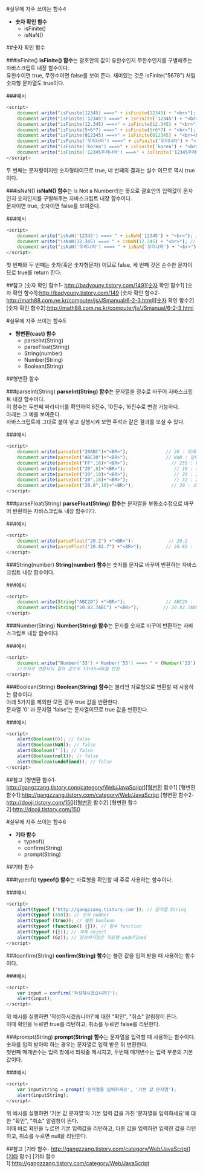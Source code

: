 #실무에 자주 쓰이는 함수4

* **숫자 확인 함수**
    - isFinite()
    - isNaN()

##숫자 확인 함수

###isFinite()
**isFinite() 함수**는 괄호안의 값이 유한수인지 무한수인지를 구별해주는 자바스크립트 내장 함수이다.<br/>
유한수이면 true, 무한수이면 false를 보여 준다. 재미있는 것은 isFinite("5678") 처럼 숫자형 문자열도 true이다.

###예시

```javascript
<script>
    document.write("isFinite(12345) ===>" + isFinite(12345) + "<br>"); // true
    document.write("isFinite('12345') ===>" + isFinite('12345') + "<br>"); // true 
    document.write("isFinite(12.345) ===>" + isFinite(12.345) + "<br>"); // true 
    document.write("isFinite(5+6*7) ===>" + isFinite(5+6*7) + "<br>"); // true 
    document.write("isFinite(012345) ===>" + isFinite(012345) + "<br><br>"); // true 
    document.write("isFinite('우리나라') ===>" + isFinite('우리나라') + "<br>"); // false
    document.write("isFinite('korea') ===>" + isFinite('korea') + "<br>"); // false
    document.write("isFinite('12345우리나라') ===>" + isFinite('12345우리나라') + "<br>"); // false
</script>
```
두 번째는 문자형이지만 숫자형태이므로 true, 네 번째의 결과는 실수 이므로 역시 true 이다.

###isNaN()
**isNaN() 함수**는 is Not a Number라는 뜻으로 괄호안의 입력값이 문자인지 숫자인지를 구별해주는 자바스크립트 내장 함수이다.<br/>
문자이면 true, 숫자이면 false를 보여준다. 

###예시

```javascript
<script>
    document.write("isNaN('12345') ===> " + isNaN('12345') + "<br>"); // false 
    document.write("isNaN(12.345) ===> " + isNaN(12.345) + "<br>"); // false 
    document.write("isNaN('우리나라') ===> " + isNaN('우리나라') + "<br>"); // true 
</script>
```
첫 번째와 두 번째는 숫자(혹은 숫자형문자) 이므로 false, 세 번째 것은 순수한 문자이므로 true를 return 한다.

##참고
[숫자 확인 함수1- http://badyouny.tistory.com/149][숫자 확인 함수1]
[숫자 확인 함수1]:http://badyouny.tistory.com/149
[숫자 확인 함수2- http://math88.com.ne.kr/computer/js/JSmanual/6-2-3.html][숫자 확인 함수2]
[숫자 확인 함수2]:http://math88.com.ne.kr/computer/js/JSmanual/6-2-3.html

#실무에 자주 쓰이는 함수5

* **형변환(cast) 함수**
    - parseInt(String)
    - parseFloat(String)
    - String(number)
    - Number(String)
    - Boolean(String)

##형변환 함수

###parseInt(String)
**parseInt(String) 함수**는 문자열을 정수로 바꾸어 자바스크립트 내장 함수이다.<br/>
이 함수는 두번째 파라미터를 확인하여 8진수, 10진수, 16진수로 변경 가능하다.<br/>
아래는 그 예를 보여준다.<br/>
자바스크립트에 그대로 붙여 넣고 실행시켜 보면 주석과 같은 결과를 보실 수 있다.

###예시

```javascript
<script>
    document.write(parseInt("20ABC")+"<BR>");              // 20 : 뒤에 문자열(ABC) 무시
    document.write(parseInt("ABC20")+"<BR>");              // NaN : 앞에 문자열(ABC) 때문에 오류
    document.write(parseInt("FF",16)+"<BR>");                // 255 : FF를 16진수로 해석 
    document.write(parseInt("20",8)+"<BR>");                  // 16 : 20을 8진수로 해석
    document.write(parseInt("20",10)+"<BR>");                 // 20 : 20을 10진수로 해석
    document.write(parseInt("20",16)+"<BR>");                 // 32 : 20을 16진수로 해석
    document.write(parseInt("20.8",10)+"<BR>");              // 20 : 소숫점 이하는 버림
</script>
```

###parseFloat(String)
**parseFloat(String) 함수**는 문자열을 부동소수점으로 바꾸어 반환하는 자바스크립트 내장 함수이다.

###예시

```javascript
<script>
    document.write(parseFloat("20.2") +"<BR>");             // 20.2
    document.write(parseFloat("20.82.7") +"<BR>");         // 20.82 : 첫번째 소숫점까지만 적용
</script>
```

###String(number)
**String(number) 함수**는 숫자를 문자로 바꾸어 반환하는 자바스크립트 내장 함수이다.

###예시

```javascript
<script>
    document.write(String("ABC20") +"<BR>");               // ABC20 : 화면에 보이는 대로 출력
    document.write(String("20.82.7ABC") +"<BR>");         // 20.82.7ABC : 화면에 보이는 대로 출력
</script>
```

###Number(String)
**Number(String) 함수**는 문자를 숫자로 바꾸어 반환하는 자바스크립트 내장 함수이다.

###예시

```javascript
<script>
    document.write("Number('33') + Number('55') ===> " + (Number('33') + Number('55')) + "<br><br>");       
    //숫자로 변환되어 결과 값으로 33+55=88을 반환
</script>
```

###Boolean(String)
**Boolean(String) 함수**는 불리언 자료형으로 변환할 때 사용하는 함수이다.<br/>
아래 5가지를 제외한 모든 경우 true 값을 반환한다.<br/>
문자열 '0' 과 문자열 'false'는 문자열이므로 true 값을 반환한다.

###예시

```javascript
<script>
    alert(Boolean(0)); // false
    alert(Boolean(NaN)); // false
	alert(Boolean('')); // false
	alert(Boolean(null)); // false
	alert(Boolean(undefined)); // false
</script>
```

##참고
[형변환 함수1- http://gangzzang.tistory.com/category/Web/JavaScript][형변환 함수1]
[형변환 함수1]:http://gangzzang.tistory.com/category/Web/JavaScript
[형변환 함수2- http://dooji.tistory.com/150][형변환 함수2]
[형변환 함수2]:http://dooji.tistory.com/150

#실무에 자주 쓰이는 함수6

* **기타 함수**
    - typeof()
    - confirm(String)
    - prompt(String)

##기타 함수

###typeof()
**typeof() 함수**는 자료형을 확인할 때 주로 사용하는 함수이다.

###예시

```javascript
<script>
	alert(typeof ('http://gangzzang.tistory.com')); // 문자열 String
	alert(typeof (450)); // 숫자 number
	alert(typeof (true)); // 불린 boolean
	alert(typeof (function() {})); // 함수 function
	alert(typeof ({})); // 객체 object
	alert(typeof (Gz)); // 정의하지않은 자료형 undefined
</script>
```

###confirm(String)
**confirm(String) 함수**는 불린 값을 입력 받을 때 사용하는 함수이다.

###예시

```javascript
<script>
	var input = confirm('작성하시겠습니까?');
	alert(input);
</script>
```
위 예시를 실행하면 '작성하시겠습니까?'에 대한 "확인", "취소" 알림창이 뜬다.<br/>
이때 확인을 누르면 true를 리턴하고, 취소를 누르면 false를 리턴한다. 

###prompt(String)
**prompt(String) 함수**는 문자열을 입력할 때 사용하는 함수이다.<br/>
숫자를 입력 받아야 하는 경우는 문자열로 입력 받은 뒤 변환한다.<br/>
첫번째 매개변수는 입력 창에서 띄워줄 메시지고, 두번째 매개변수는 입력 부분의 기본 값이다.

###예시

```javascript
<script>
	var inputString = prompt('문자열을 입력하세요', '기본 값 문자열');
	alert(inputString);
</script>
```
위 예시를 실행하면 '기본 값 문자열'의 기본 입력 값을 가진 '문자열을 입력하세요'에 대한 "확인", "취소" 알림창이 뜬다.<br/>
이때 바로 확인을 누르면 기본 입력값을 리턴하고, 다른 값을 입력하면 입력한 값을 리턴하고, 취소를 누르면 null을 리턴한다. 

##참고
[기타 함수- http://gangzzang.tistory.com/category/Web/JavaScript][기타 함수]
[기타 함수1]:http://gangzzang.tistory.com/category/Web/JavaScript

